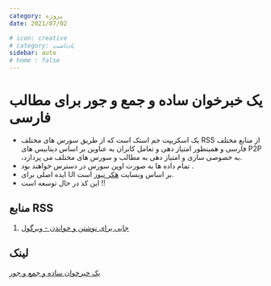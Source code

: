 ```yaml
---
category: پروژه
date: 2021/07/02

# icon: creative
# category: یادداشت
sidebar: auto
# home : false
---
```


# یک خبرخوان ساده و جمع و جور برای مطالب فارسی

- یک اسکریپت جم استک است که از طریق سورس های مختلف RSS از منابع مختلف فارسی و همینطور امتیاز دهی و تعامل کابران به عناوین بر اساس دیتابیس های P2P ،به خصوصی سازی و امتیاز دهی به مطالب و سورس های مختلف می پردازد.
- تمام داده ها به صورت اوپن سورس در دسترس خواهند بود .
- ایده اصلی برای UI بر اساس وبسایت [ هکر نیوز](https://news.ycombinator.com/news) است.
- این کد در حال توسعه است !!

## منابع RSS

1. [ جایی برای نوشتن و خواندن - ویرگول](https://virgool.io/)

## لینک

[ یک خبرخوان ساده و جمع و جور](https://mehotkhan.github.io/pnews/)
